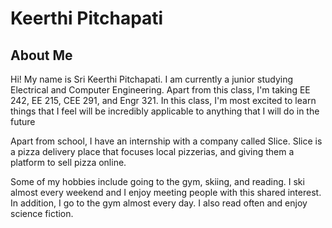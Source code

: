 # Keerthi Pitchapati
## About Me

Hi! My name is Sri Keerthi Pitchapati. I am currently a junior studying Electrical and Computer Engineering. 
Apart from this class, I'm taking EE 242, EE 215, CEE 291, and Engr 321. In this class, I'm most excited to 
learn things that I feel will be incredibly applicable to anything that I will do in the future

Apart from school, I have an internship with a company called Slice. Slice is a pizza delivery place that focuses 
local pizzerias, and giving them a platform to sell pizza online. 

Some of my hobbies include going to the gym, skiing, and reading. I ski almost every weekend and I enjoy meeting people
with this shared interest. In addition, I go to the gym almost every day. I also read often and enjoy science fiction.
